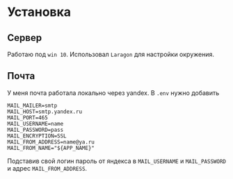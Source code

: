 # Установка

## Сервер

Работаю под `win 10`. Использовал `Laragon` для настройки окружения.

## Почта

У меня почта работала локально через yandex. В `.env` нужно добавить

```
MAIL_MAILER=smtp
MAIL_HOST=smtp.yandex.ru
MAIL_PORT=465
MAIL_USERNAME=name
MAIL_PASSWORD=pass
MAIL_ENCRYPTION=SSL
MAIL_FROM_ADDRESS=name@ya.ru
MAIL_FROM_NAME="${APP_NAME}"
```

Подставив свой логин пароль от яндекса в `MAIL_USERNAME` и `MAIL_PASSWORD` и адрес `MAIL_FROM_ADDRESS`.
